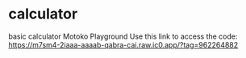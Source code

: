 # calculator
basic calculator Motoko Playground
Use this link to access the code: https://m7sm4-2iaaa-aaaab-qabra-cai.raw.ic0.app/?tag=962264882
